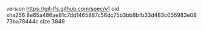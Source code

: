 version https://git-lfs.github.com/spec/v1
oid sha256:8e65a486ae81c7dd1465887c56dc75b3bb8bfb33d483c056983e0873ba78444c
size 3849
